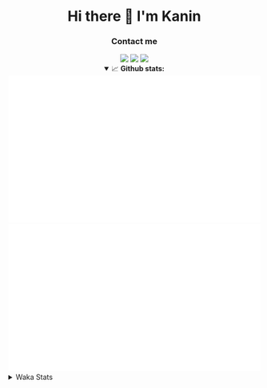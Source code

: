 <div align="center">
 <h1>Hi there 👋 I'm Kanin</h1>
 <h3>Contact me</h3>
 <a href="mailto:im@kanin.dev"><img src="https://img.shields.io/badge/gmail-%23D14836.svg?&style=for-the-badge&logo=gmail&logoColor=white"/></a>
 <a href="https://twitter.com/KaninDev"><img src="https://img.shields.io/badge/twitter-%231DA1F2.svg?&style=for-the-badge&logo=twitter&logoColor=white"/></a>
 <a href="https://www.linkedin.com/in/KaninDev"><img src="https://img.shields.io/badge/linkedin-%230077B5.svg?&style=for-the-badge&logo=linkedin&logoColor=white"/></a>
<details open>
  <summary>📈 <b>Github stats:</b></summary>
  <img src="https://github.com/Kanin/Kanin/blob/master/scripts/GitHubStats/generated/overview.svg"/>
  <img src="https://github.com/Kanin/Kanin/blob/master/scripts/GitHubStats/generated/languages.svg"/>
</details>
</div>

<details>
 <summary>Waka Stats</summary>

<!--START_SECTION:waka-->
![Code Time](http://img.shields.io/badge/Code%20Time-1%2C830%20hrs%2032%20mins-blue)

![Profile Views](http://img.shields.io/badge/Profile%20Views-0-blue)

![Lines of code](https://img.shields.io/badge/From%20Hello%20World%20I%27ve%20Written-21%20Thousand%20lines%20of%20code-blue)

**🐱 My GitHub Data** 

> 🏆 63 Contributions in the Year 2022
 > 
> 📦 83.7 kB Used in GitHub's Storage 
 > 
> 🚫 Not Opted to Hire
 > 
> 📜 13 Public Repositories 
 > 
> 🔑 9 Private Repositories  
 > 
**I'm an Early 🐤** 

```text
🌞 Morning    109 commits    ████░░░░░░░░░░░░░░░░░░░░░   17.0% 
🌆 Daytime    233 commits    █████████░░░░░░░░░░░░░░░░   36.35% 
🌃 Evening    152 commits    ██████░░░░░░░░░░░░░░░░░░░   23.71% 
🌙 Night      147 commits    █████░░░░░░░░░░░░░░░░░░░░   22.93%

```
📅 **I'm Most Productive on Monday** 

```text
Monday       119 commits    ████░░░░░░░░░░░░░░░░░░░░░   18.56% 
Tuesday      97 commits     ███░░░░░░░░░░░░░░░░░░░░░░   15.13% 
Wednesday    83 commits     ███░░░░░░░░░░░░░░░░░░░░░░   12.95% 
Thursday     75 commits     ███░░░░░░░░░░░░░░░░░░░░░░   11.7% 
Friday       92 commits     ███░░░░░░░░░░░░░░░░░░░░░░   14.35% 
Saturday     68 commits     ██░░░░░░░░░░░░░░░░░░░░░░░   10.61% 
Sunday       107 commits    ████░░░░░░░░░░░░░░░░░░░░░   16.69%

```


📊 **This Week I Spent My Time On** 

```text
⌚︎ Time Zone: America/New_York

💬 Programming Languages: 
Python                   8 hrs 38 mins       ███████████████████░░░░░░   77.18% 
Log File                 1 hr 16 mins        ██░░░░░░░░░░░░░░░░░░░░░░░   11.43% 
virtualenv               44 mins             █░░░░░░░░░░░░░░░░░░░░░░░░   6.56% 
.env file                9 mins              ░░░░░░░░░░░░░░░░░░░░░░░░░   1.42% 
GitIgnore file           8 mins              ░░░░░░░░░░░░░░░░░░░░░░░░░   1.21%

🔥 Editors: 
PyCharm                  11 hrs 11 mins      █████████████████████████   100.0%

🐱‍💻 Projects: 
OhioBot                  8 hrs 7 mins        ██████████████████░░░░░░░   72.65% 
TomsBotPyCord            3 hrs               ██████░░░░░░░░░░░░░░░░░░░   26.94% 
Unknown Project          2 mins              ░░░░░░░░░░░░░░░░░░░░░░░░░   0.32% 
Naila.py                 0 secs              ░░░░░░░░░░░░░░░░░░░░░░░░░   0.09%

💻 Operating System: 
Linux                    11 hrs 11 mins      █████████████████████████   100.0%

```

**I Mostly Code in Python** 

```text
Python                   23 repos            ███████████████████░░░░░░   76.67% 
JavaScript               3 repos             ██░░░░░░░░░░░░░░░░░░░░░░░   10.0% 
Java                     2 repos             █░░░░░░░░░░░░░░░░░░░░░░░░   6.67% 
Kotlin                   1 repo              ░░░░░░░░░░░░░░░░░░░░░░░░░   3.33% 
HTML                     1 repo              ░░░░░░░░░░░░░░░░░░░░░░░░░   3.33%

```


**Timeline**

![Chart not found](https://raw.githubusercontent.com/Kanin/Kanin/master/charts/bar_graph.png) 


 Last Updated on 02/02/2022 21:37:37 UTC
<!--END_SECTION:waka-->
</details>
